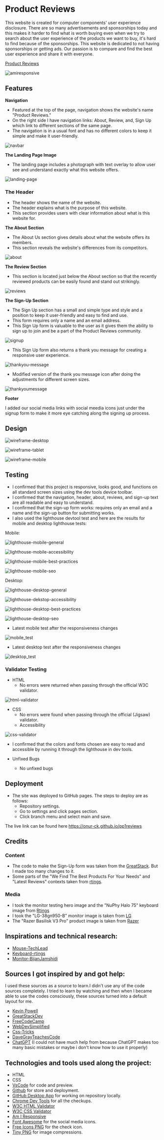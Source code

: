 # Product Reviews

This website is created for computer components' user experience disclosure. There are so many advertisements and sponsorships today and this makes it harder to find what is worth buying even when we try to search about the user experience of the products we want to buy, it's hard to find because of the sponsorships. This website is dedicated to not having sponsorships or getting ads. Our passion is to compare and find the best user experience and share it with everyone.

[Product Reviews](https://onur-ck.github.io/pp1reviews)

![amiresponsive](https://github.com/onur-CK/pp1reviews/assets/118271710/6a4c828d-6c3d-4773-b923-731628f926c9)

## Features

**Navigation**

- Featured at the top of the page, navigation shows the website's name "Product Reviews."
- On the right side I have navigation links: About, Review, and, Sign Up which link to different sections of the same page.
- The navigation is in a usual font and has no different colors to keep it simple and make it user-friendly.

![navbar](https://github.com/onur-CK/pp1reviews/assets/118271710/6d296bb0-4037-4235-a3ab-1e8f74ef7fa7)

**The Landing Page Image**

- The landing page includes a photograph with text overlay to allow user see and understand exactly what this website offers.

![landing-page](https://github.com/onur-CK/pp1reviews/assets/118271710/95c0428a-c802-4fc1-956f-1be2250dc811)

### The Header

- The header shows the name of the website.
- The header explains what is the purpose of this website.
- This section provides users with clear information about what is this website for.

**The About Section**

- The About Us section gives details about what the website offers its members.
- This section reveals the website's differences from its competitors.

![about](https://github.com/onur-CK/pp1reviews/assets/118271710/862cf194-ed6f-4af6-8a16-d62bd16a0dd5)

**The Review Section**

- This section is located just below the About section so that the recently reviewed products can be easily found and stand out strikingly.

![reviews](https://github.com/onur-CK/pp1reviews/assets/118271710/afbbcd5d-4211-4e06-986f-27e5d8aea80a)

**The Sign-Up Section**

- The Sign Up section has a small and simple type and style and a position to keep it user-friendly and easy to find and use.
- This form requires only a name and an email address.
- This Sign Up form is valuable to the user as it gives them the ability to sign up to join and be a part of the Product Reviews community.

![signup](https://github.com/onur-CK/pp1reviews/assets/118271710/899f19b7-6331-445d-aa87-9c0d0d318b21)

- This Sign Up form also returns a thank you message for creating a responsive user experience.

![thankyou-message](https://github.com/onur-CK/pp1reviews/assets/118271710/9d3d7eba-73fc-4315-8698-f8089c498048)

- Modified version of the thank you message icon after doing the adjustments for different screen sizes.

![thankyoumessage](https://github.com/user-attachments/assets/f73a40f1-dbf9-4630-b05d-82715d08413a)

**Footer**

I added our social media links with social meedia icons just under the signup form to make it more eye catching along the signing up process.

## Design

![wireframe-desktop](https://github.com/onur-CK/pp1reviews/assets/118271710/2e75eb10-768c-4333-a52e-1815a1ab47df)

![wireframe-tablet](https://github.com/onur-CK/pp1reviews/assets/118271710/3ee44c30-5d42-4b61-be6c-b0a35ec1198c)

![wireframe-mobile](https://github.com/onur-CK/pp1reviews/assets/118271710/62aaa0fd-9cd9-4a49-a7e0-ea4d9387fef0)

## Testing

- I confirmed that this project is responsive, looks good, and functions on all standard screen sizes using the dev tools device toolbar.
- I confirmed that the navigation, header, about, reviews, and sign-up text are all readable and easy to understand.
- I confirmed that the sign-up form works: requires only an email and a name and the sign-up button for submitting works.
- I also used the lighthouse devtool test and here are the results for mobile and desktop lighthouse tests:

Mobile:

![lighthouse-mobile-general](https://github.com/onur-CK/pp1reviews/assets/118271710/17d4c7d1-af38-4228-81b0-a90ffb8bad1e)

![lighthouse-mobile-accessibility](https://github.com/onur-CK/pp1reviews/assets/118271710/abd7023b-21c9-4c0e-82f2-f271bd9e45f2)

![lighthouse-mobile-best-practices](https://github.com/onur-CK/pp1reviews/assets/118271710/a1399b90-14c2-46f3-893b-2f4fb76a0172)

![lighthouse-mobile-seo](https://github.com/onur-CK/pp1reviews/assets/118271710/399674df-2eb9-4012-83e5-2abd26e1fb3b)

Desktop:

![lighthouse-desktop-general](https://github.com/onur-CK/pp1reviews/assets/118271710/2eee2d56-9773-4c4d-9dcb-e4c63f947008)

![lighthouse-dekstop-accessibility](https://github.com/onur-CK/pp1reviews/assets/118271710/d5eca75a-d15e-4366-8f67-7df8b57741a9)

![lighthouse-desktop-best-practices](https://github.com/onur-CK/pp1reviews/assets/118271710/36b1a318-0a93-4cc5-9173-77e2afe99975)

![lighthouse-desktop-seo](https://github.com/onur-CK/pp1reviews/assets/118271710/dbea643a-d48e-46fd-aaa5-01a1d91e8939)

- Latest mobile test after the responsiveness changes

![mobile_test](https://github.com/user-attachments/assets/a01b20a9-467d-4825-8c07-cb6e5f7e408a)

- Latest desktop test after the responsiveness changes

![desktop_test](https://github.com/user-attachments/assets/b284bbd3-1b7c-42db-9467-7facaf58a7c6)

### Validator Testing

- HTML
  - No errors were returned when passing through the official W3C validator.

![html-validator](https://github.com/onur-CK/pp1reviews/assets/118271710/8b0bb7e2-e11b-4289-b052-3a9eaae6a98e)

- CSS
  - No errors were found when passing through the official (Jigsaw) validator.
  - Accessibility

![css-validator](https://github.com/onur-CK/pp1reviews/assets/118271710/312014ac-c9a9-4ba5-8d86-9c0a1485950a)

- I confirmed that the colors and fonts chosen are easy to read and accessible by running it through the lighthouse in dev tools.

- Unfixed Bugs
  - No unfixed bugs

## Deployment

- The site was deployed to GitHub pages. The steps to deploy are as follows:
  - Repository settings.
  - Go to settings and click pages section.
  - Click branch menu and select main and save.

The live link can be found here https://onur-ck.github.io/pp1reviews

## Credits

### Content

- The code to make the Sign-Up form was taken from the [GreatStack](https://www.youtube.com/@GreatStackDev). But I made too many changes to it.
- Some parts of the "We Find The Best Products For Your Needs" and "Latest Reviews" contexts taken from [rtings](https://www.rtings.com/).

### Media

- I took the monitor testing hero image and the "NuPhy Halo 75" keyboard image from [Rtings](https://www.rtings.com/)
- I took the "LG-38gn950-B" monitor image is taken from [LG](https://www.lg.com/de/monitore/lg-38gn950-b)
- The "Razer Basilisk V3 Pro" product image is taken from [Razer](https://www.razer.com/de)

## Inspirations and technical research:

- [Mouse-TechLead](https://www.youtube.com/@TechLead)
- [Keyboard-rtings](https://www.rtings.com/)
- [Monitor-BijanJamshidi](https://www.youtube.com/@BijanJamshidi)

## Sources I got inspired by and got help:

I used these sources as a source to learn.I didn't use any of the code sources completely. I tried to learn by watching and then when I became able to use the codes consciously, these sources turned into a default layout for me.

- [Kevin Powell](https://www.youtube.com/@KevinPowell)
- [GreatStackDev](https://www.youtube.com/@GreatStackDev)
- [FreeCodeCamp](https://www.youtube.com/@freecodecamp)
- [WebDevSimplified](https://www.youtube.com/@WebDevSimplified)
- [Css-Tricks](https://css-tricks.com)
- [DaveGrayTeachesCode](https://www.youtube.com/@DaveGrayTeachesCode)
- [ChatGPT](https://chat.openai.com/) (I could not have much help from because ChatGPT makes too many basic mistakes or maybe i don't know how to use it properly)

## Technologies and tools used along the project:

- HTML
- CSS
- [VsCode](https://code.visualstudio.com/) for code and preview.
- [Github](https://github.com/) for store and deployment.
- [GitHub Desktop App](https://desktop.github.com/) for working on repository locally.
- [Chrome Dev Tools](https://developer.chrome.com/) for all the checkups.
- [W3C HTML Validator](https://validator.w3.org/)
- [W3C CSS Validator](https://jigsaw.w3.org/css-validator/)
- [Am I Responsive](https://ui.dev/amiresponsive)
- [Font Awesome](https://fonts.google.com/) for the social media icons.
- [Free Icons PNG](https://www.freeiconspng.com/img/14152) for the check icon.
- [Tiny PNG](https://tinypng.com/) for image compressions.
